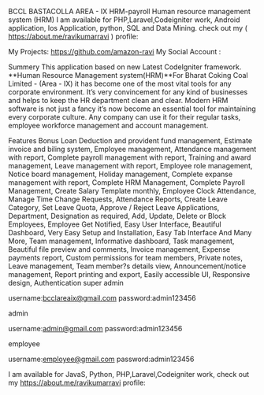 BCCL BASTACOLLA AREA - IX HRM-payroll Human resource management system (HRM)
I am available for PHP,Laravel,Codeigniter work, Android application, Ios Application, python, SQL and Data Mining. check out my ( https://about.me/ravikumarravi ) profile:

My Projects: https://github.com/amazon-ravi My Social Account :

Summery
This application based on new Latest CodeIgniter framework. **Human Resource Management system(HRM)**For Bharat Coking Coal Limited - (Area - IX) it has become one of the most vital tools for any corporate environment. It’s very convincement for any kind of businesses and helps to keep the HR department clean and clear. Modern HRM software is not just a fancy it’s now become an essential tool for maintaining every corporate culture. Any company can use it for their regular tasks, employee workforce management and account management.

Features
Bonus Loan Deduction and provident fund management,
Estimate invoice and biling system,
Employee management,
Attendance management with report,
Complete payroll management with report,
Training and award management,
Leave management with report,
Employee role management,
Notice board management,
Holiday management,
Complete expanse management with report,
Complete HRM Management,
Complete Payroll Management,
Create Salary Template monthly,
Employee Clock Attendance,
Manage Time Change Requests,
Attendance Reports,
Create Leave Category,
Set Leave Quota,
Approve / Reject Leave Applications,
Department,
Designation as required,
Add, Update, Delete or Block Employees,
Employee Get Notified,
Easy User Interface,
Beautiful Dashboard,
Very Easy Setup and Installation,
Easy Tab Interface And Many More,
Team management,
Informative dashboard,
Task management,
Beautiful file preview and comments,
Invoice management,
Expense payments report,
Custom permissions for team members,
Private notes,
Leave management,
Team member?s details view,
Announcement/notice management,
Report printing and export,
Easily accessible UI,
Responsive design,
Authentication
super admin

username:bcclareaix@gmail.com password:admin123456

admin

username:admin@gmail.com password:admin123456

employee

username:employee@gmail.com password:admin123456

I am available for JavaS, Python, PHP,Laravel,Codeigniter work, check out my https://about.me/ravikumarravi profile:
